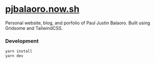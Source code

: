 # [pjbalaoro.now.sh](https://pjbalaoro.now.sh)

Personal website, blog, and porfolio of Paul Justin Balaoro.
Built using Gridsome and TailwindCSS.

### Development

```bash
yarn install
yarn dev
```
